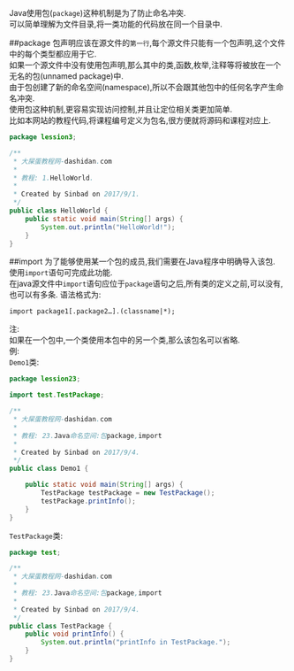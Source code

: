 Java使用包(`package`)这种机制是为了防止命名冲突.   
可以简单理解为文件目录,将一类功能的代码放在同一个目录中.   

##package
包声明应该在源文件的`第一行`,每个源文件只能有一个包声明,这个文件中的每个类型都应用于它.   
如果一个源文件中没有使用包声明,那么其中的类,函数,枚举,注释等将被放在一个无名的包(unnamed package)中.   
由于包创建了新的命名空间(namespace),所以不会跟其他包中的任何名字产生命名冲突.   
使用包这种机制,更容易实现访问控制,并且让定位相关类更加简单.   
比如本网站的教程代码,将课程编号定义为包名,很方便就将源码和课程对应上.
```java
package lession3;

/**
 * 大屎蛋教程网-dashidan.com
 *
 * 教程: 1.HelloWorld.
 *
 * Created by Sinbad on 2017/9/1.
 */
public class HelloWorld {
    public static void main(String[] args) {
        System.out.println("HelloWorld!");
    }
}

```

##import
为了能够使用某一个包的成员,我们需要在Java程序中明确导入该包.   
使用`import`语句可完成此功能.   
在java源文件中`import`语句应位于`package`语句之后,所有类的定义之前,可以没有,也可以有多条.
语法格式为:

	import package1[.package2…].(classname|*);
注:   
如果在一个包中,一个类使用本包中的另一个类,那么该包名可以省略.   
例:   
`Demo1`类:
```java
package lession23;

import test.TestPackage;

/**
 * 大屎蛋教程网-dashidan.com
 *
 * 教程: 23.Java命名空间:包package,import
 *
 * Created by Sinbad on 2017/9/4.
 */
public class Demo1 {

    public static void main(String[] args) {
        TestPackage testPackage = new TestPackage();
        testPackage.printInfo();
    }
}
```

`TestPackage`类:
```java
package test;

/**
 * 大屎蛋教程网-dashidan.com
 *
 * 教程: 23.Java命名空间:包package,import
 *
 * Created by Sinbad on 2017/9/4.
 */
public class TestPackage {
    public void printInfo() {
        System.out.println("printInfo in TestPackage.");
    }
}
```